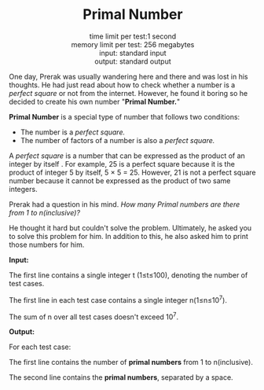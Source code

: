 <h1 align="center">Primal Number</h1>
<div align="center">time limit per test:1 second</div>
<div align="center">memory limit per test: 256 megabytes</div>
<div align="center">input: standard input</div>
<div align="center">output: standard output</div>

One day, Prerak was usually wandering here and there and was lost in his thoughts. He had just read about how to check whether a number is a *perfect square* or not from the internet. However, he found it boring so he decided to create his own number "**Primal Number.**"

**Primal Number** is a special type of number that follows two conditions:

* The number is a *perfect square.*
* The number of factors of a number is also a *perfect square.*

A *perfect square* is a number that can be expressed as the product of an integer by itself . For example, 25 is a perfect square because it is the product of integer 5 by itself, 5 × 5 = 25. However, 21 is not a perfect square number because it cannot be expressed as the product of two same integers.

Prerak had a question in his mind. *How many Primal numbers are there from 1 to n(inclusive)?*

He thought it hard but couldn't solve the problem. Ultimately, he asked you to solve this problem for him. In addition to this, he also asked him to print those numbers for him.

**Input:**

The first line contains a single integer t
 (1≤t≤100), denoting the number of test cases.

The first line in each test case contains a single integer n(1≤n≤10<sup>7</sup>).

The sum of n over all test cases doesn't exceed 10<sup>7</sup>.

**Output:**

For each test case:

The first line contains the number of **primal numbers** from 1 to n(inclusive).

The second line contains the **primal numbers**, separated by a space.